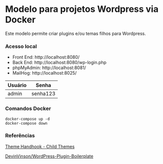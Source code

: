 # Modelo para projetos Wordpress via Docker

Este modelo permite criar plugins e/ou temas filhos para Wordpress.


### Acesso local

- Front End: http://localhost:8080/
- Back End: http://localhost:8080/wp-login.php
- phpMyAdmin: http://localhost:8081/
- MailHog: http://localhost:8025/

| Usuário | Senha |
|---|---|
| admin | senha123 |


### Comandos Docker
```
docker-compose up -d
docker-compose down
```


### Referências

[Theme Handhook - Child Themes](https://developer.wordpress.org/themes/advanced-topics/child-themes/)

[DevinVinson/WordPress-Plugin-Boilerplate](https://github.com/DevinVinson/WordPress-Plugin-Boilerplate/)